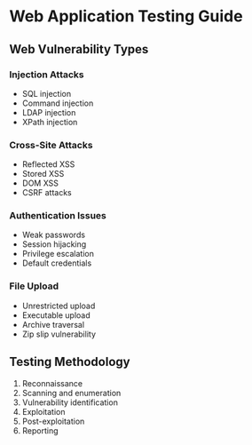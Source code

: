# Web Application Testing Guide

## Web Vulnerability Types

### Injection Attacks
- SQL injection
- Command injection
- LDAP injection
- XPath injection

### Cross-Site Attacks
- Reflected XSS
- Stored XSS
- DOM XSS
- CSRF attacks

### Authentication Issues
- Weak passwords
- Session hijacking
- Privilege escalation
- Default credentials

### File Upload
- Unrestricted upload
- Executable upload
- Archive traversal
- Zip slip vulnerability

## Testing Methodology

1. Reconnaissance
2. Scanning and enumeration
3. Vulnerability identification
4. Exploitation
5. Post-exploitation
6. Reporting
